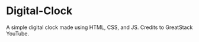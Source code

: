 # Digital-Clock
A simple digital clock made using HTML, CSS, and JS. Credits to GreatStack YouTube.
